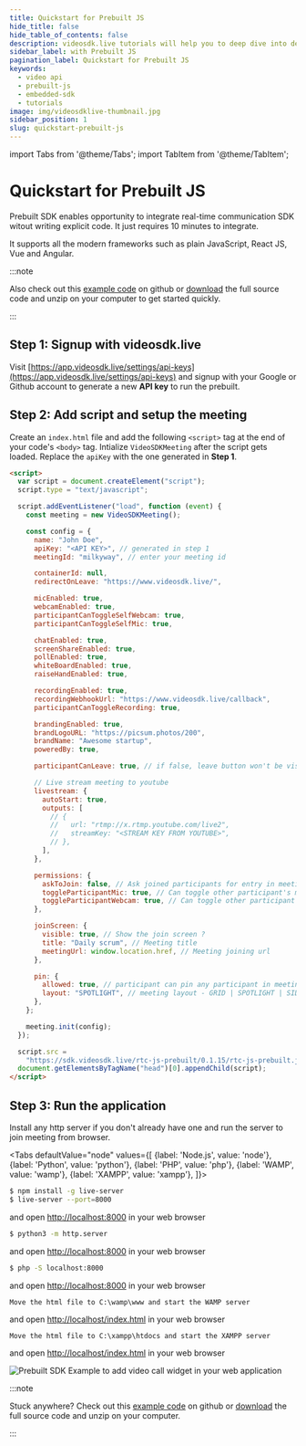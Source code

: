 ```yaml
---
title: Quickstart for Prebuilt JS
hide_title: false
hide_table_of_contents: false
description: videosdk.live tutorials will help you to deep dive into details of all the SDK and API. We tried to include example of all the possible programming langaguges.
sidebar_label: with Prebuilt JS
pagination_label: Quickstart for Prebuilt JS
keywords:
  - video api
  - prebuilt-js
  - embedded-sdk
  - tutorials
image: img/videosdklive-thumbnail.jpg
sidebar_position: 1
slug: quickstart-prebuilt-js
---
```


import Tabs from '@theme/Tabs';
import TabItem from '@theme/TabItem';

# Quickstart for Prebuilt JS

Prebuilt SDK enables opportunity to integrate real-time communication SDK witout writing explicit code. It just requires 10 minutes to integrate.

It supports all the modern frameworks such as plain JavaScript, React JS, Vue and Angular.

:::note

Also check out this [example code](https://github.com/videosdk-live/videosdk-rtc-js-prebuilt-embedded-example) on github or [download](https://github.com/videosdk-live/videosdk-rtc-js-prebuilt-embedded-example/archive/refs/tags/v0.1.1.zip) the full source code and unzip on your computer to get started quickly.

:::

## Step 1: Signup with videosdk.live

Visit [https://app.videosdk.live/settings/api-keys](https://app.videosdk.live/settings/api-keys) and signup with your Google or Github account to generate a new **API key** to run the prebuilt.

## Step 2: Add script and setup the meeting

Create an `index.html` file and add the following `<script>` tag at the end of your code's `<body>` tag. Intialize `VideoSDKMeeting` after the script gets loaded. Replace the `apiKey` with the one generated in **Step 1**.

```html title="index.html"
<script>
  var script = document.createElement("script");
  script.type = "text/javascript";

  script.addEventListener("load", function (event) {
    const meeting = new VideoSDKMeeting();

    const config = {
      name: "John Doe",
      apiKey: "<API KEY>", // generated in step 1
      meetingId: "milkyway", // enter your meeting id

      containerId: null,
      redirectOnLeave: "https://www.videosdk.live/",

      micEnabled: true,
      webcamEnabled: true,
      participantCanToggleSelfWebcam: true,
      participantCanToggleSelfMic: true,

      chatEnabled: true,
      screenShareEnabled: true,
      pollEnabled: true,
      whiteBoardEnabled: true,
      raiseHandEnabled: true,

      recordingEnabled: true,
      recordingWebhookUrl: "https://www.videosdk.live/callback",
      participantCanToggleRecording: true,

      brandingEnabled: true,
      brandLogoURL: "https://picsum.photos/200",
      brandName: "Awesome startup",
      poweredBy: true,

      participantCanLeave: true, // if false, leave button won't be visible

      // Live stream meeting to youtube
      livestream: {
        autoStart: true,
        outputs: [
          // {
          //   url: "rtmp://x.rtmp.youtube.com/live2",
          //   streamKey: "<STREAM KEY FROM YOUTUBE>",
          // },
        ],
      },

      permissions: {
        askToJoin: false, // Ask joined participants for entry in meeting
        toggleParticipantMic: true, // Can toggle other participant's mic
        toggleParticipantWebcam: true, // Can toggle other participant's webcam
      },

      joinScreen: {
        visible: true, // Show the join screen ?
        title: "Daily scrum", // Meeting title
        meetingUrl: window.location.href, // Meeting joining url
      },

      pin: {
        allowed: true, // participant can pin any participant in meeting
        layout: "SPOTLIGHT", // meeting layout - GRID | SPOTLIGHT | SIDEBAR
      },
    };

    meeting.init(config);
  });

  script.src =
    "https://sdk.videosdk.live/rtc-js-prebuilt/0.1.15/rtc-js-prebuilt.js";
  document.getElementsByTagName("head")[0].appendChild(script);
</script>
```

## Step 3: Run the application

Install any http server if you don't already have one and run the server to join meeting from browser.

<Tabs
defaultValue="node"
values={[
{label: 'Node.js', value: 'node'},
{label: 'Python', value: 'python'},
{label: 'PHP', value: 'php'},
{label: 'WAMP', value: 'wamp'},
{label: 'XAMPP', value: 'xampp'},
]}>
<TabItem value="node">

```bash
$ npm install -g live-server
$ live-server --port=8000
```

and open [http://localhost:8000](http://localhost:8000) in your web browser

</TabItem>
<TabItem value="python">

```bash
$ python3 -m http.server
```

and open [http://localhost:8000](http://localhost:8000) in your web browser

</TabItem>
<TabItem value="php">

```bash
$ php -S localhost:8000
```

and open [http://localhost:8000](http://localhost:8000) in your web browser

</TabItem>
<TabItem value="wamp">

```
Move the html file to C:\wamp\www and start the WAMP server
```

and open [http://localhost/index.html](http://localhost/index.html) in your web browser

</TabItem>
<TabItem value="xampp">

```
Move the html file to C:\xampp\htdocs and start the XAMPP server
```

and open [http://localhost/index.html](http://localhost/index.html) in your web browser

</TabItem>
</Tabs>

![Prebuilt SDK Example to add video call widget in your web application](/img/tutorial/integrate-it-anywhere.jpg)

:::note

Stuck anywhere? Check out this [example code](https://github.com/videosdk-live/videosdk-rtc-js-prebuilt-embedded-example) on github or [download](https://github.com/videosdk-live/videosdk-rtc-js-prebuilt-embedded-example/archive/refs/tags/v0.1.1.zip) the full source code and unzip on your computer.

:::
